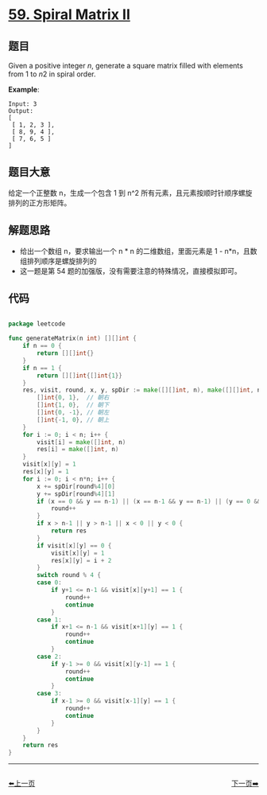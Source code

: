 # [59. Spiral Matrix II](https://leetcode.com/problems/spiral-matrix-ii/)


## 题目

Given a positive integer *n*, generate a square matrix filled with elements from 1 to *n*2 in spiral order.

**Example**:


    Input: 3
    Output:
    [
     [ 1, 2, 3 ],
     [ 8, 9, 4 ],
     [ 7, 6, 5 ]
    ]


## 题目大意

给定一个正整数 n，生成一个包含 1 到 n^2 所有元素，且元素按顺时针顺序螺旋排列的正方形矩阵。


## 解题思路

- 给出一个数组 n，要求输出一个 n * n 的二维数组，里面元素是 1 - n*n，且数组排列顺序是螺旋排列的
- 这一题是第 54 题的加强版，没有需要注意的特殊情况，直接模拟即可。

## 代码

```go

package leetcode

func generateMatrix(n int) [][]int {
	if n == 0 {
		return [][]int{}
	}
	if n == 1 {
		return [][]int{[]int{1}}
	}
	res, visit, round, x, y, spDir := make([][]int, n), make([][]int, n), 0, 0, 0, [][]int{
		[]int{0, 1},  // 朝右
		[]int{1, 0},  // 朝下
		[]int{0, -1}, // 朝左
		[]int{-1, 0}, // 朝上
	}
	for i := 0; i < n; i++ {
		visit[i] = make([]int, n)
		res[i] = make([]int, n)
	}
	visit[x][y] = 1
	res[x][y] = 1
	for i := 0; i < n*n; i++ {
		x += spDir[round%4][0]
		y += spDir[round%4][1]
		if (x == 0 && y == n-1) || (x == n-1 && y == n-1) || (y == 0 && x == n-1) {
			round++
		}
		if x > n-1 || y > n-1 || x < 0 || y < 0 {
			return res
		}
		if visit[x][y] == 0 {
			visit[x][y] = 1
			res[x][y] = i + 2
		}
		switch round % 4 {
		case 0:
			if y+1 <= n-1 && visit[x][y+1] == 1 {
				round++
				continue
			}
		case 1:
			if x+1 <= n-1 && visit[x+1][y] == 1 {
				round++
				continue
			}
		case 2:
			if y-1 >= 0 && visit[x][y-1] == 1 {
				round++
				continue
			}
		case 3:
			if x-1 >= 0 && visit[x-1][y] == 1 {
				round++
				continue
			}
		}
	}
	return res
}

```


----------------------------------------------
<div style="display: flex;justify-content: space-between;align-items: center;">
<p><a href="https://books.halfrost.com/leetcode/ChapterFour/0001~0099/0057.Insert-Interval/">⬅️上一页</a></p>
<p><a href="https://books.halfrost.com/leetcode/ChapterFour/0001~0099/0060.Permutation-Sequence/">下一页➡️</a></p>
</div>
